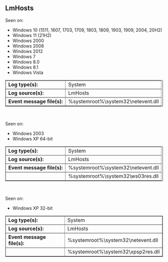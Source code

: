 ## LmHosts

Seen on:
* Windows 10 (1511, 1607, 1703, 1709, 1803, 1809, 1903, 1909, 2004, 20H2)
* Windows 11 (21H2)
* Windows 2000
* Windows 2008
* Windows 2012
* Windows 7
* Windows 8.0
* Windows 8.1
* Windows Vista

<table border="1" class="docutils">
  <tbody>
    <tr>
      <td><b>Log type(s):</b></td>
      <td>System</td>
    </tr>
    <tr>
      <td><b>Log source(s):</b></td>
      <td>LmHosts</td>
    </tr>
    <tr>
      <td><b>Event message file(s):</b></td>
      <td>%systemroot%\system32\netevent.dll</td>
    </tr>
  </tbody>
</table>

&nbsp;

Seen on:
* Windows 2003
* Windows XP 64-bit

<table border="1" class="docutils">
  <tbody>
    <tr>
      <td><b>Log type(s):</b></td>
      <td>System</td>
    </tr>
    <tr>
      <td><b>Log source(s):</b></td>
      <td>LmHosts</td>
    </tr>
    <tr>
      <td><b>Event message file(s):</b></td>
      <td>%systemroot%\system32\netevent.dll</td>
    </tr>
    <tr>
      <td>&nbsp;</td>
      <td>%systemroot%\system32\ws03res.dll</td>
    </tr>
  </tbody>
</table>

&nbsp;

Seen on:
* Windows XP 32-bit

<table border="1" class="docutils">
  <tbody>
    <tr>
      <td><b>Log type(s):</b></td>
      <td>System</td>
    </tr>
    <tr>
      <td><b>Log source(s):</b></td>
      <td>LmHosts</td>
    </tr>
    <tr>
      <td><b>Event message file(s):</b></td>
      <td>%systemroot%\system32\netevent.dll</td>
    </tr>
    <tr>
      <td>&nbsp;</td>
      <td>%systemroot%\system32\xpsp2res.dll</td>
    </tr>
  </tbody>
</table>

&nbsp;

